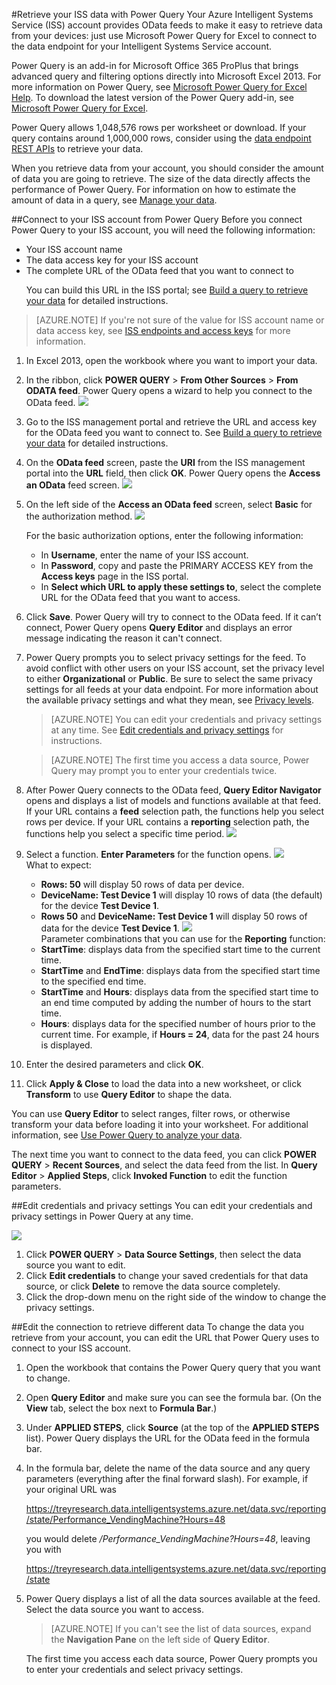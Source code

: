 <properties title="Retrieve your ISS data with Power Query for Excel" pageTitle="Retrieve your ISS data with Power Query for Excel" description="Learn how to use Power Query to retrieve your device data in ISS." metaKeywords="Intelligent Systems,ISS,IoT,powerquery,get data" services="intelligent-systems" solutions="" documentationCenter="" authors="jdecker" manager="alanth" videoId="" scriptId="" />

<tags ms.service="intelligent-systems" ms.devlang="na" ms.topic="article" ms.tgt_pltfrm="na" ms.workload="tbd" ms.date="11/13/2014" ms.author="jdecker" ms.prod="azure">

#Retrieve your ISS data with Power Query
Your Azure Intelligent Systems Service (ISS) account provides OData feeds to make it easy to retrieve data from your devices: just use Microsoft Power Query for Excel to connect to the data endpoint for your Intelligent Systems Service account.   

Power Query is an add-in for Microsoft Office 365 ProPlus that brings advanced query and filtering options directly into Microsoft Excel 2013. For more information on Power Query, see [Microsoft Power Query for Excel Help](http://go.microsoft.com/fwlink/p/?LinkId=401291). To download the latest version of the Power Query add-in, see [Microsoft Power Query for Excel](http://go.microsoft.com/fwlink/p/?LinkId=401139).

Power Query allows 1,048,576 rows per worksheet or download. If your query contains around 1,000,000 rows, consider using the <a href="http://msdn.microsoft.com/library/azure/dn864893.aspx">data endpoint REST APIs</a> to retrieve your data.  
 
When you retrieve data from your account, you should consider the amount of data you are going to retrieve. The size of the data directly affects the performance of Power Query. For information on how to estimate the amount of data in a query, see [Manage your data](./iss-estimate-data-size.md).  

##Connect to your ISS account from Power Query
Before you connect Power Query to your ISS account, you will need the following information:  

-	Your ISS account name 
-	The data access key for your ISS account 
-	The complete URL of the OData feed that you want to connect to <p>You can build this URL in the ISS  portal; see [Build a query to retrieve your data](./iss-build-query-retrieve-data.md) for detailed instructions.


>[AZURE.NOTE] If you're not sure of the value for ISS account name or data access key, see [ISS endpoints and access keys](./iss-endpoints-access-keys.md) for more information.  

1.	In Excel 2013, open the workbook where you want to import your data. 
2.	In the ribbon, click **POWER QUERY** > **From Other Sources** > **From ODATA feed**. Power Query opens a wizard to help you connect to the OData feed.
![][1]
   
3.	Go to the ISS management portal and retrieve the URL and access key for the OData feed you want to connect to. See [Build a query to retrieve your data](./iss-build-query-retrieve-data.md) for detailed instructions.
4.	On the **OData feed** screen, paste the **URI** from the ISS management portal into the **URL** field, then click **OK**. Power Query opens the **Access an OData** feed screen.
![][2]

  
5.	On the left side of the **Access an OData feed** screen, select **Basic** for the authorization method. 
![][3]

  
	For the basic authorization options, enter the following information:  

	-	In **Username**, enter the name of your ISS account. 
	-	In **Password**, copy and paste the PRIMARY ACCESS KEY from the **Access keys** page in the ISS portal.
	-	In **Select which URL to apply these settings to**, select the complete URL for the OData feed that you want to access. 
   
6.	Click **Save**. Power Query will try to connect to the OData feed. If it can’t connect, Power Query opens **Query Editor** and displays an error message indicating the reason it can't connect.
7.	Power Query prompts you to select privacy settings for the feed. To avoid conflict with other users on your ISS account, set the privacy level to either **Organizational** or **Public**. Be sure to select the same privacy settings for all feeds at your data endpoint. For more information about the available privacy settings and what they mean, see [Privacy levels](http://go.microsoft.com/fwlink/p/?LinkId=402980).

	>[AZURE.NOTE] You can edit your credentials and privacy settings at any time. See [Edit credentials and privacy settings](#subheading1) for instructions.
 
	>[AZURE.NOTE] The first time you access a data source, Power Query may prompt you to enter your credentials twice.   
	
8. After Power Query connects to the OData feed, **Query Editor Navigator** opens and displays a list of models and functions available at that feed. If your URL contains a **feed** selection path, the functions help you select rows per device. If your URL contains a **reporting** selection path, the functions help you select a specific time period. 
![][5]


9. Select a function. **Enter Parameters** for the function opens.
![][6]<br>
	What to expect:
	+ **Rows: 50** will display 50 rows of data per device.
	+ **DeviceName: Test Device 1** will display 10 rows of data (the default) for the device **Test Device 1**.
	+ **Rows 50** and **DeviceName: Test Device 1** will display 50 rows of data for the device **Test Device 1**.
![][7]<br>
	Parameter combinations that you can use for the **Reporting** function:
	+ **StartTime**: displays data from the specified start time to the current time.
	+ **StartTime** and **EndTime**: displays data from the specified start time to the specified end time.
	+ **StartTime** and **Hours**: displays data from the specified start time to an end time computed by adding the number of hours to the start time.
	+ **Hours**: displays data for the specified number of hours prior to the current time. For example, if **Hours = 24**, data for the past 24 hours is displayed.
10. Enter the desired parameters and click **OK**.
11. Click **Apply & Close** to load the data into a new worksheet, or click **Transform** to use **Query Editor** to shape the data.   

You can use **Query Editor** to select ranges, filter rows, or otherwise transform your data before loading it into your worksheet. For additional information, see [Use Power Query to analyze your data](./iss-analyze.md).   

The next time you want to connect to the data feed, you can click **POWER QUERY** > **Recent Sources**, and select the data feed from the list. In **Query Editor** > **Applied Steps**, click **Invoked Function** to edit the function parameters. 

##<a name="subheading1"></a>Edit credentials and privacy settings
You can edit your credentials and privacy settings in Power Query at any time. 
 
![][4]
  
1.	Click **POWER QUERY** > **Data Source Settings**, then select the data source you want to edit. 
2.	Click **Edit credentials** to change your saved credentials for that data source, or click **Delete** to remove the data source completely. 
3.	Click the drop-down menu on the right side of the window to change the privacy settings.  

##Edit the connection to retrieve different data
To change the data you retrieve from your account, you can edit the URL that Power Query uses to connect to your ISS account.  
 
1.	Open the workbook that contains the Power Query query that you want to change.
2.	Open **Query Editor** and make sure you can see the formula bar. (On the **View** tab, select the box next to **Formula Bar**.)
3.	Under **APPLIED STEPS**, click **Source** (at the top of the **APPLIED STEPS** list). Power Query displays the URL for the OData feed in the formula bar.
4.	In the formula bar, delete the name of the data source and any query parameters (everything after the final forward slash). For example, if your original URL was 

	https://treyresearch.data.intelligentsystems.azure.net/data.svc/reporting/state/Performance_VendingMachine?Hours=48


	you would delete */Performance_VendingMachine?Hours=48*, leaving you with 


	https://treyresearch.data.intelligentsystems.azure.net/data.svc/reporting/state

5.	Power Query displays a list of all the data sources available at the feed. Select the data source you want to access.

	>[AZURE.NOTE] If you can't see the list of data sources, expand the **Navigation Pane** on the left side of **Query Editor**.</br>
	
	The first time you access each data source, Power Query prompts you to enter your credentials and select privacy settings.


[1]: ./media/iss-retrieve-odata-feed/iss-retrieve-odata-feed-01.png
[2]: ./media/iss-retrieve-odata-feed/iss-retrieve-odata-feed-02.png
[3]: ./media/iss-retrieve-odata-feed/iss-retrieve-odata-feed-03.png
[4]: ./media/iss-retrieve-odata-feed/iss-retrieve-odata-feed-04.png
[5]: ./media/iss-retrieve-odata-feed/iss-retrieve-odata-feed-05.png
[6]: ./media/iss-retrieve-odata-feed/iss-retrieve-odata-feed-06.png
[7]: ./media/iss-retrieve-odata-feed/iss-retrieve-odata-feed-07.png
